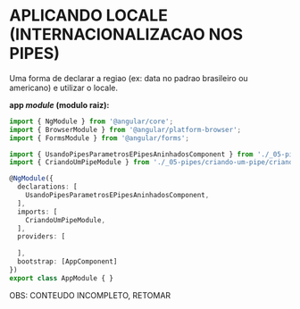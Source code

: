 # __APLICANDO LOCALE (INTERNACIONALIZACAO NOS PIPES)__

Uma forma de declarar a regiao (ex: data no padrao brasileiro ou americano) e utilizar o locale.


__app _module_ (modulo raiz):__
```typescript
import { NgModule } from '@angular/core';
import { BrowserModule } from '@angular/platform-browser';
import { FormsModule } from '@angular/forms';

import { UsandoPipesParametrosEPipesAninhadosComponent } from './_05-pipes/usando-pipes-parametros-e-pipes-aninhados/usando-pipes-parametros-e-pipes-aninhados.component';
import { CriandoUmPipeModule } from './_05-pipes/criando-um-pipe/criando-um-pipe.module';

@NgModule({
  declarations: [
    UsandoPipesParametrosEPipesAninhadosComponent, 
  ],
  imports: [ 
    CriandoUmPipeModule,
  ],
  providers: [
      
  ],
  bootstrap: [AppComponent]
})
export class AppModule { }
```

OBS: CONTEUDO INCOMPLETO, RETOMAR